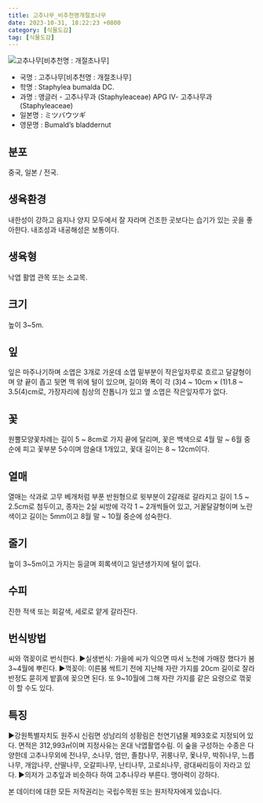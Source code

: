 ```yaml
---
title: 고추나무_비추천명개절초나무
date: 2023-10-31, 18:22:23 +0800
category: [식물도감]
tag: [식물도감]
---
```




![고추나무[비추천명 : 개절초나무]](http://www.nature.go.kr/fileUpload/plants/basic/Staphyleaceae/Staphylea/17224/17224_4_th2.JPG)
- 국명 : 고추나무[비추천명 : 개절초나무]
- 학명 : Staphylea bumalda DC.
- 과명 : 앵글러 - 고추나무과 (Staphyleaceae) APG Ⅳ- 고추나무과 (Staphyleaceae)
- 일본명 : ミツバウツギ
- 영문명 : Bumald’s bladdernut


## 분포
중국, 일본 / 전국.
## 생육환경
내한성이 강하고 음지나 양지 모두에서 잘 자라며 건조한 곳보다는 습기가 있는 곳을 좋아한다. 내조성과 내공해성은 보통이다.
## 생육형
낙엽 활엽 관목 또는 소교목. 
## 크기
높이 3~5m.
## 잎
잎은 마주나기하며 소엽은 3개로 가운데 소엽 밑부분이 작은잎자루로 흐르고 달걀형이며 양 끝이 좁고 뒷면 맥 위에 털이 있으며, 길이와 폭이 각 (3)4 ~ 10cm × (1)1.8 ~ 3.5(4)cm로, 가장자리에 침상의 잔톱니가 있고 옆 소엽은 작은잎자루가 없다.
## 꽃
원뿔모양꽃차례는 길이 5 ~ 8cm로 가지 끝에 달리며, 꽃은 백색으로 4월 말 ~ 6월 중순에 피고 꽃부분 5수이며 암술대 1개있고, 꽃대 길이는 8 ~ 12cm이다.
## 열매
열매는 삭과로 고무 베개처럼 부푼 반원형으로 윗부분이 2갈래로 갈라지고 길이 1.5 ~ 2.5cm로 첨두이고, 종자는 2실 씨방에 각각 1 ~ 2개씩들어 있고, 거꿀달걀형이며 노란색이고 길이는 5mm이고 8월 말 ~ 10월 중순에 성숙한다.
## 줄기
높이 3~5m이고 가지는 둥글며 회록색이고 일년생가지에 털이 없다.
## 수피
진한 적색 또는 회갈색, 세로로 얕게 갈라진다. 
## 번식방법
씨와 꺾꽂이로 번식한다.▶실생번식: 가을에 씨가 익으면 따서 노천에 가매장 했다가 봄 3~4월에 뿌린다.▶꺽꽂이: 이른봄 싹트기 전에 지난해 자란 가지를 20cm 길이로 잘라 반정도 묻히게 밭흙에 꽂으면 된다. 또 9~10월에 그해 자란 가지를 같은 요령으로 꺾꽂이 할 수도 있다.
## 특징
▶강원특별자치도 원주시 신림면 성남리의 성황림은 천연기념물 제93호로 지정되어 있다. 면적은 312,993㎡이며 지정사유는 온대 낙엽활엽수림.  이 숲을 구성하는 수종은 다양한데 고추나무외에 전나무, 소나무, 엄만, 졸참나무, 귀룽나무, 옻나무, 박쥐나무, 느릅나무, 개암나무, 산딸나무, 오갈피나무, 난티나무, 고로쇠나무, 광대싸리등이 자라고 있다. ▶의저가 고추잎과 비슷하다 하여 고추나무라 부른다. 맹아력이 강하다.






본 데이터에 대한 모든 저작권리는 국립수목원 또는 원저작자에게 있습니다.
